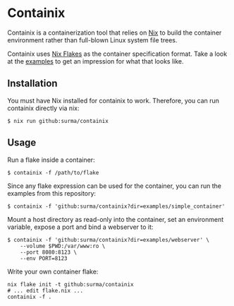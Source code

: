 # Containix

Containix is a containerization tool that relies on [Nix] to build the container environment rather than full-blown Linux system file trees.

Containix uses [Nix Flakes] as the container specification format. Take a look at the [examples] to get an impression for what that looks like.

## Installation

You must have Nix installed for containix to work. Therefore, you can run containix directly via nix:

```console
$ nix run github:surma/containix
```

## Usage

Run a flake inside a container:

```console
$ containix -f /path/to/flake
```

Since any flake expression can be used for the container, you can run the examples from this repository:

```console
$ containix -f 'github:surma/containix?dir=examples/simple_container'
```

Mount a host directory as read-only into the container, set an environment variable, expose a port and bind a webserver to it:

```console
$ containix -f 'github:surma/containix?dir=examples/webserver' \
    --volume $PWD:/var/www:ro \
    --port 8080:8123 \
    --env PORT=8123
```

Write your own container flake:

```console
nix flake init -t github:surma/containix
# ... edit flake.nix ...
containix -f .
```

[Nix]: https://nixos.org/
[Nix Flakes]: https://nixos.wiki/wiki/Flakes
[examples]: ./examples/